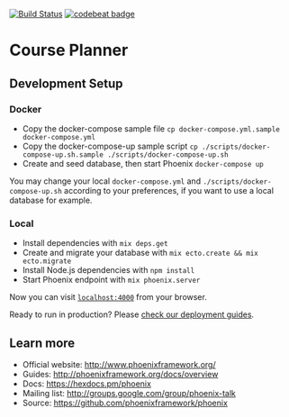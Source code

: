 [![Build Status](https://travis-ci.org/digitalnatives/course_planner.svg?branch=master)](https://travis-ci.org/digitalnatives/course_planner)
[![codebeat badge](https://codebeat.co/badges/ddc1feb0-d6a0-451f-b77d-1196254ac024)](https://codebeat.co/projects/github-com-digitalnatives-course_planner-master)

# Course Planner

## Development Setup

### Docker

  * Copy the docker-compose sample file
    `cp docker-compose.yml.sample docker-compose.yml`
  * Copy the docker-compose-up sample script
    `cp ./scripts/docker-compose-up.sh.sample ./scripts/docker-compose-up.sh`
  * Create and seed database, then start Phoenix
    `docker-compose up`

  You may change your local `docker-compose.yml` and `./scripts/docker-compose-up.sh` according to your preferences, if you want to use a local database for example.

### Local

  * Install dependencies with `mix deps.get`
  * Create and migrate your database with `mix ecto.create && mix ecto.migrate`
  * Install Node.js dependencies with `npm install`
  * Start Phoenix endpoint with `mix phoenix.server`

Now you can visit [`localhost:4000`](http://localhost:4000) from your browser.

Ready to run in production? Please [check our deployment guides](http://www.phoenixframework.org/docs/deployment).

## Learn more

  * Official website: http://www.phoenixframework.org/
  * Guides: http://phoenixframework.org/docs/overview
  * Docs: https://hexdocs.pm/phoenix
  * Mailing list: http://groups.google.com/group/phoenix-talk
  * Source: https://github.com/phoenixframework/phoenix
